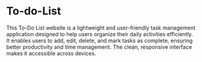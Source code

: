 # To-do-List
This To-Do List website is a lightweight and user-friendly task management application designed to help users organize their daily activities efficiently. It enables users to add, edit, delete, and mark tasks as complete, ensuring better productivity and time management. The clean, responsive interface makes it accessible across devices.
